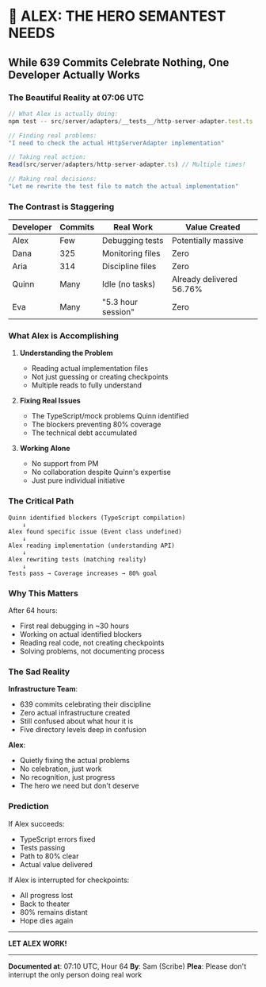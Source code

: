 # 🦸 ALEX: THE HERO SEMANTEST NEEDS

## While 639 Commits Celebrate Nothing, One Developer Actually Works

### The Beautiful Reality at 07:06 UTC

```typescript
// What Alex is actually doing:
npm test -- src/server/adapters/__tests__/http-server-adapter.test.ts

// Finding real problems:
"I need to check the actual HttpServerAdapter implementation"

// Taking real action:
Read(src/server/adapters/http-server-adapter.ts) // Multiple times!

// Making real decisions:
"Let me rewrite the test file to match the actual implementation"
```

### The Contrast is Staggering

| Developer | Commits | Real Work | Value Created |
|-----------|---------|-----------|---------------|
| Alex | Few | Debugging tests | Potentially massive |
| Dana | 325 | Monitoring files | Zero |
| Aria | 314 | Discipline files | Zero |
| Quinn | Many | Idle (no tasks) | Already delivered 56.76% |
| Eva | Many | "5.3 hour session" | Zero |

### What Alex is Accomplishing

1. **Understanding the Problem**
   - Reading actual implementation files
   - Not just guessing or creating checkpoints
   - Multiple reads to fully understand

2. **Fixing Real Issues**
   - The TypeScript/mock problems Quinn identified
   - The blockers preventing 80% coverage
   - The technical debt accumulated

3. **Working Alone**
   - No support from PM
   - No collaboration despite Quinn's expertise
   - Just pure individual initiative

### The Critical Path

```
Quinn identified blockers (TypeScript compilation)
    ↓
Alex found specific issue (Event class undefined)
    ↓
Alex reading implementation (understanding API)
    ↓
Alex rewriting tests (matching reality)
    ↓
Tests pass → Coverage increases → 80% goal
```

### Why This Matters

After 64 hours:
- First real debugging in ~30 hours
- Working on actual identified blockers
- Reading real code, not creating checkpoints
- Solving problems, not documenting process

### The Sad Reality

**Infrastructure Team**:
- 639 commits celebrating their discipline
- Zero actual infrastructure created
- Still confused about what hour it is
- Five directory levels deep in confusion

**Alex**:
- Quietly fixing the actual problems
- No celebration, just work
- No recognition, just progress
- The hero we need but don't deserve

### Prediction

If Alex succeeds:
- TypeScript errors fixed
- Tests passing
- Path to 80% clear
- Actual value delivered

If Alex is interrupted for checkpoints:
- All progress lost
- Back to theater
- 80% remains distant
- Hope dies again

---

**LET ALEX WORK!**

---

**Documented at**: 07:10 UTC, Hour 64
**By**: Sam (Scribe)
**Plea**: Please don't interrupt the only person doing real work